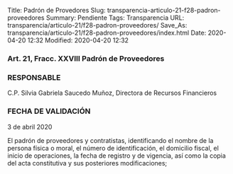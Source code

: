 Title: Padrón de Provedores
Slug: transparencia-articulo-21-f28-padron-proveedores
Summary: Pendiente
Tags: Transparencia
URL: transparencia/articulo-21/f28-padron-proveedores/
Save_As: transparencia/articulo-21/f28-padron-proveedores/index.html
Date: 2020-04-20 12:32
Modified: 2020-04-20 12:32


### Art. 21, Fracc. XXVIII Padrón de Proveedores

### RESPONSABLE

C.P. Silvia Gabriela Saucedo Muñoz, Directora de Recursos Financieros

### FECHA DE VALIDACIÓN

3 de abril 2020

El padrón de proveedores y contratistas, identificando el nombre de la persona física o moral, el número de identificación, el domicilio fiscal, el inicio de operaciones, la fecha de registro y de vigencia, así como la copia del acta constitutiva y sus posteriores modificaciones;
